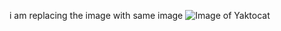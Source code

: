 i am replacing the image with same image
![Image of Yaktocat](https://octodex.github.com/images/yaktocat.png)
